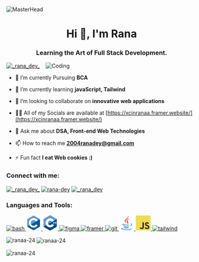 ![MasterHead](https://img.freepik.com/free-photo/3d-portrait-people_23-2150793856.jpg?t=st=1704148191~exp=1704151791~hmac=262de8e3bcdee394b30e37ebee90f337192dee59fa657b2b3cfb7a5fadf37880&w=1060)
<h1 align="center">Hi 👋, I'm Rana</h1>
<h3 align="center">Learning the Art of Full Stack Development.</h3>
<img align="right" alt="Coding" width="400" src="https://gifer.com/en/LCPT](https://media.tenor.com/rePDfDWO3XoAAAAd/hacking.gif">

<p align="left"> <a href="https://twitter.com/_rana_dey_" target="blank"><img src="https://img.shields.io/twitter/follow/_rana_dey_?logo=twitter&style=for-the-badge" alt="_rana_dey_" /></a> </p>

- 🔭 I’m currently Pursuing **BCA**

- 🌱 I’m currently learning **javaScript, Tailwind**

- 👯 I’m looking to collaborate on **innovative web applications**

- 👨‍💻 All of my Socials are available at [https://xcinranaa.framer.website/](https://xcinranaa.framer.website/)

- 💬 Ask me about **DSA, Front-end Web Technologies**

- 📫 How to reach me **2004ranadey@gmail.com**

- ⚡ Fun fact **I eat Web cookies :)**

<h3 align="left">Connect with me:</h3>
<p align="left">
<a href="https://twitter.com/_rana_dey_" target="blank"><img align="center" src="https://raw.githubusercontent.com/rahuldkjain/github-profile-readme-generator/master/src/images/icons/Social/twitter.svg" alt="_rana_dey_" height="30" width="40" /></a>
<a href="https://linkedin.com/in/rana-dey" target="blank"><img align="center" src="https://raw.githubusercontent.com/rahuldkjain/github-profile-readme-generator/master/src/images/icons/Social/linked-in-alt.svg" alt="rana-dey" height="30" width="40" /></a>
<a href="https://instagram.com/_rana_dey" target="blank"><img align="center" src="https://raw.githubusercontent.com/rahuldkjain/github-profile-readme-generator/master/src/images/icons/Social/instagram.svg" alt="_rana_dey" height="30" width="40" /></a>
</p>

<h3 align="left">Languages and Tools:</h3>
<p align="left"> <a href="https://www.gnu.org/software/bash/" target="_blank" rel="noreferrer"> <img src="https://www.vectorlogo.zone/logos/gnu_bash/gnu_bash-icon.svg" alt="bash" width="40" height="40"/> </a> <a href="https://www.cprogramming.com/" target="_blank" rel="noreferrer"> <img src="https://raw.githubusercontent.com/devicons/devicon/master/icons/c/c-original.svg" alt="c" width="40" height="40"/> </a> <a href="https://www.w3schools.com/cpp/" target="_blank" rel="noreferrer"> <img src="https://raw.githubusercontent.com/devicons/devicon/master/icons/cplusplus/cplusplus-original.svg" alt="cplusplus" width="40" height="40"/> </a> <a href="https://www.figma.com/" target="_blank" rel="noreferrer"> <img src="https://www.vectorlogo.zone/logos/figma/figma-icon.svg" alt="figma" width="40" height="40"/> </a> <a href="https://www.framer.com/" target="_blank" rel="noreferrer"> <img src="https://www.vectorlogo.zone/logos/framer/framer-icon.svg" alt="framer" width="40" height="40"/> </a> <a href="https://git-scm.com/" target="_blank" rel="noreferrer"> <img src="https://www.vectorlogo.zone/logos/git-scm/git-scm-icon.svg" alt="git" width="40" height="40"/> </a> <a href="https://www.java.com" target="_blank" rel="noreferrer"> <img src="https://raw.githubusercontent.com/devicons/devicon/master/icons/java/java-original.svg" alt="java" width="40" height="40"/> </a> <a href="https://developer.mozilla.org/en-US/docs/Web/JavaScript" target="_blank" rel="noreferrer"> <img src="https://raw.githubusercontent.com/devicons/devicon/master/icons/javascript/javascript-original.svg" alt="javascript" width="40" height="40"/> </a> <a href="https://tailwindcss.com/" target="_blank" rel="noreferrer"> <img src="https://www.vectorlogo.zone/logos/tailwindcss/tailwindcss-icon.svg" alt="tailwind" width="40" height="40"/> </a> </p>

<p><img align="left" src="https://github-readme-stats.vercel.app/api/top-langs?username=ranaa-24&show_icons=true&locale=en&layout=compact" alt="ranaa-24" /></p>

<p>&nbsp;<img align="center" src="https://github-readme-stats.vercel.app/api?username=ranaa-24&show_icons=true&locale=en" alt="ranaa-24" /></p>

<p><img align="center" src="https://github-readme-streak-stats.herokuapp.com/?user=ranaa-24&" alt="ranaa-24" /></p>
